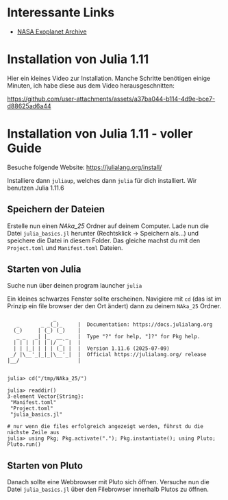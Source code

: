# Interessante Links
* [NASA Exoplanet Archive](https://exoplanetarchive.ipac.caltech.edu/)



# Installation von Julia 1.11
Hier ein kleines Video zur Installation. Manche Schritte benötigen einige Minuten, ich habe diese aus dem Video herausgeschnitten:

https://github.com/user-attachments/assets/a37ba044-b114-4d9e-bce7-d88625ad6a44


# Installation von Julia 1.11 - voller Guide


Besuche folgende Website: https://julialang.org/install/

Installiere dann `juliaup`, welches dann `julia` für dich installiert. Wir benutzen Julia 1.11.6


## Speichern der Dateien
Erstelle nun einen *NAka_25* Ordner auf deinem Computer.
Lade nun die Datei `julia_basics.jl` herunter (Rechtsklick -> Speichern als...) und speichere die Datei in diesem Folder.
Das gleiche machst du mit den `Project.toml` und `Manifest.toml` Dateien.


## Starten von Julia
Suche nun über deinen program launcher `julia`


Ein kleines schwarzes Fenster sollte erscheinen. Navigiere mit `cd` (das ist im Prinzip ein file browser der den Ort ändert) dann zu deinem `NAka_25` Ordner.

```julia-repl
               _
   _       _ _(_)_     |  Documentation: https://docs.julialang.org
  (_)     | (_) (_)    |
   _ _   _| |_  __ _   |  Type "?" for help, "]?" for Pkg help.
  | | | | | | |/ _` |  |
  | | |_| | | | (_| |  |  Version 1.11.6 (2025-07-09)
 _/ |\__'_|_|_|\__'_|  |  Official https://julialang.org/ release
|__/                   |


julia> cd("/tmp/NAka_25/")

julia> readdir()
3-element Vector{String}:
 "Manifest.toml"
 "Project.toml"
 "julia_basics.jl"

# nur wenn die files erfolgreich angezeigt werden, führst du die nächste Zeile aus
julia> using Pkg; Pkg.activate("."); Pkg.instantiate(); using Pluto; Pluto.run()
```


## Starten von Pluto
Danach sollte eine Webbrowser mit Pluto sich öffnen. Versuche nun die Datei `julia_basics.jl` über den Filebrowser innerhalb Plutos zu öffnen.
